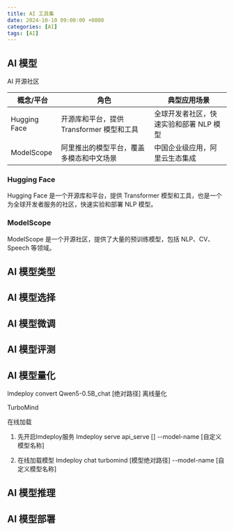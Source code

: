 ```yaml
---
title: AI 工具集
date: 2024-10-10 09:00:00 +0800
categories: [AI]
tags: [AI]
---
```


## AI 模型

AI 开源社区


|概念/平台|	角色|	典型应用场景|
|-|-|-|
|Hugging Face|	开源库和平台，提供 Transformer 模型和工具	|全球开发者社区，快速实验和部署 NLP 模型|
|ModelScope|	阿里推出的模型平台，覆盖多模态和中文场景	|中国企业级应用，阿里云生态集成|


### Hugging Face

Hugging Face 是一个开源库和平台，提供 Transformer 模型和工具，也是一个为全球开发者服务的社区，快速实验和部署 NLP 模型。

### ModelScope

ModelScope 是一个开源社区，提供了大量的预训练模型，包括 NLP、CV、Speech 等领域。

## AI 模型类型

## AI 模型选择

## AI 模型微调

## AI 模型评测

## AI 模型量化


lmdeploy convert Qwen5-0.5B_chat [绝对路径]
离线量化

TurboMind 

在线加载
1. 先开启lmdeploy服务
lmdeploy serve api_serve [] --model-name [自定义模型名称]

2. 在线加载模型
lmdeploy chat turbomind [模型绝对路径] --model-name [自定义模型名称]

## AI 模型推理

## AI 模型部署
